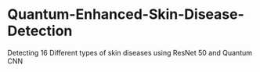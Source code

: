 # Quantum-Enhanced-Skin-Disease-Detection
Detecting 16 Different types of skin diseases using ResNet 50 and Quantum CNN
